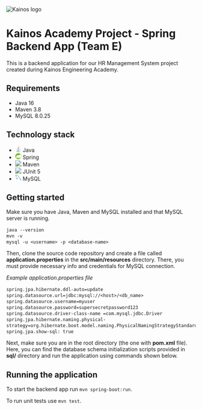 ![Kainos logo](https://www.kainos.com/globalassets/images/5_logos/kainos_logo.png?mode=crop&width=200)
# Kainos Academy Project - Spring Backend App (Team E)

This is a backend application for our HR Management System project created during Kainos Engineering Academy.

## Requirements
- Java 16
- Maven 3.8
- MySQL 8.0.25

## Technology stack
- <img src='https://raw.githubusercontent.com/devicons/devicon/master/icons/java/java-original.svg' width="16"> Java
- <img src='https://raw.githubusercontent.com/devicons/devicon/master/icons/spring/spring-original.svg' width="16"> Spring
- <img src='https://editorconfig.org/logos/maven.png' width="16"> Maven
- <img src='https://junit.org/junit5/assets/img/junit5-logo.png' width="16"> JUnit 5
- <img src='https://raw.githubusercontent.com/devicons/devicon/master/icons/mysql/mysql-original.svg' width="16"> MySQL

## Getting started
Make sure you have Java, Maven and MySQL installed and that MySQL server is running. 

```
java --version
mvn -v
mysql -u <username> -p <database-name>
```

Then, clone the source code repository and create a file called **application.properties** in the **src/main/resources** directory. There, you must provide necessary info and credentials for MySQL connection.

*Example application.properties file*
```
spring.jpa.hibernate.ddl-auto=update
spring.datasource.url=jdbc:mysql://<host>/<db_name>
spring.datasource.username=myuser
spring.datasource.password=supersecretpassword123
spring.datasource.driver-class-name =com.mysql.jdbc.Driver
spring.jpa.hibernate.naming.physical-strategy=org.hibernate.boot.model.naming.PhysicalNamingStrategyStandardImpl
spring.jpa.show-sql: true
```
Next, make sure you are in the root directory (the one with **pom.xml** file).
Here, you can find the database schema initialization scripts provided in **sql/** directory and run the application using commands shown below.

## Running the application

To start the backend app run `mvn spring-boot:run`.

To run unit tests use `mvn test`.